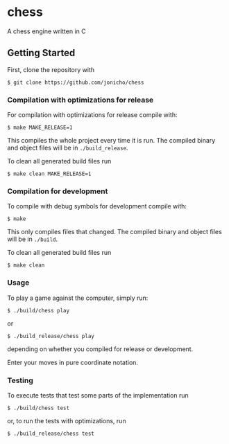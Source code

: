 # chess

A chess engine written in C

## Getting Started

First, clone the repository with
```
$ git clone https://github.com/jonicho/chess
```

### Compilation with optimizations for release

For compilation with optimizations for release compile with:
```
$ make MAKE_RELEASE=1
```
This compiles the whole project every time it is run.
The compiled binary and object files will be in `./build_release`.

To clean all generated build files run
```
$ make clean MAKE_RELEASE=1
```

### Compilation for development

To compile with debug symbols for development compile with:
```
$ make
```
This only compiles files that changed.
The compiled binary and object files will be in `./build`.

To clean all generated build files run
```
$ make clean
```

### Usage
To play a game against the computer, simply run:
```
$ ./build/chess play
```
or 
```
$ ./build_release/chess play
```
depending on whether you compiled for release or development.

Enter your moves in pure coordinate notation.

### Testing

To execute tests that test some parts of the implementation run
```
$ ./build/chess test
```
or, to run the tests with optimizations, run

```
$ ./build_release/chess test
```
